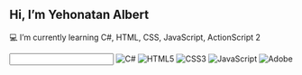 ## Hi, I’m Yehonatan Albert
💻 I’m currently learning C#, HTML, CSS, JavaScript, ActionScript 2

<span align="center">
<input>
  <img alt="C#" src="https://img.shields.io/badge/c%23-%23239120.svg?&style=for-the-badge&logo=c-sharp&logoColor=white"/>
  <img alt="HTML5" src="https://img.shields.io/badge/html5-%23E34F26.svg?&style=for-the-badge&logo=html5&logoColor=white"/>
  <img alt="CSS3" src="https://img.shields.io/badge/css3-%231572B6.svg?&style=for-the-badge&logo=css3&logoColor=white"/>
  <img alt="JavaScript" src="https://img.shields.io/badge/javascript-%23323330.svg?&style=for-the-badge&logo=javascript&logoColor=%23F7DF1E"/>
  <img alt="Adobe" src="https://img.shields.io/badge/adobe-%23FF0000.svg?&style=for-the-badge&logo=adobe&logoColor=white"/>
</span>

<!---
Yehonatan-Albert/Yehonatan-Albert is a ✨ special ✨ repository because its `README.md` (this file) appears on your GitHub profile.
You can click the Preview link to take a look at your changes.
--->

